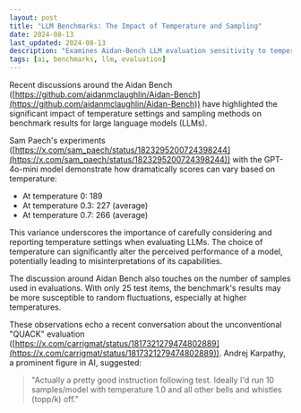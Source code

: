 ```yaml
---
layout: post
title: "LLM Benchmarks: The Impact of Temperature and Sampling"
date: 2024-08-13
last_updated: 2024-08-13
description: "Examines Aidan-Bench LLM evaluation sensitivity to temperature and sampling: GPT-4o-mini scores vary from 189 at T=0 to 266 at T=0.7 on 25 questions, highlighting benchmark volatility."
tags: [ai, benchmarks, llm, evaluation]
---
```


Recent discussions around the Aidan Bench ([https://github.com/aidanmclaughlin/Aidan-Bench](https://github.com/aidanmclaughlin/Aidan-Bench)) have highlighted the significant impact of temperature settings and sampling methods on benchmark results for large language models (LLMs).

Sam Paech's experiments ([https://x.com/sam_paech/status/1823295200724398244](https://x.com/sam_paech/status/1823295200724398244)) with the GPT-4o-mini model demonstrate how dramatically scores can vary based on temperature:

- At temperature 0: 189
- At temperature 0.3: 227 (average)
- At temperature 0.7: 266 (average)

This variance underscores the importance of carefully considering and reporting temperature settings when evaluating LLMs. The choice of temperature can significantly alter the perceived performance of a model, potentially leading to misinterpretations of its capabilities.

The discussion around Aidan Bench also touches on the number of samples used in evaluations. With only 25 test items, the benchmark's results may be more susceptible to random fluctuations, especially at higher temperatures.

These observations echo a recent conversation about the unconventional "QUACK" evaluation ([https://x.com/carrigmat/status/1817321279474802889](https://x.com/carrigmat/status/1817321279474802889)). Andrej Karpathy, a prominent figure in AI, suggested:

> "Actually a pretty good instruction following test. Ideally I'd run 10 samples/model with temperature 1.0 and all other bells and whistles (topp/k) off."